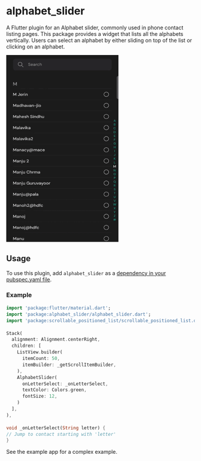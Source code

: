 <?code-excerpt path-base="example"?>

# alphabet_slider

A Flutter plugin for an Alphabet slider, commonly used in phone contact listing pages. This package provides a widget that lists all the alphabets vertically. Users can select an alphabet by either sliding on top of the list or clicking on an alphabet.

<img src="./demo.gif" width="300" height="500" />

## Usage

To use this plugin, add `alphabet_slider` as a [dependency in your pubspec.yaml file](https://flutter.dev/platform-plugins/).

### Example

<?code-excerpt "lib/basic.dart (basic-example)"?>
```dart
import 'package:flutter/material.dart';
import 'package:alphabet_slider/alphabet_slider.dart';
import 'package:scrollable_positioned_list/scrollable_positioned_list.dart';

Stack(
  alignment: Alignment.centerRight,
  children: [
    ListView.builder(
      itemCount: 50,
      itemBuilder: _getScrollItemBuilder,
    ),
    AlphabetSlider(
      onLetterSelect: _onLetterSelect,
      textColor: Colors.green,
      fontSize: 12,
    )
  ],
),

void _onLetterSelect(String letter) {
// Jump to contact starting with 'letter'
}
```

See the example app for a complex example.

